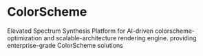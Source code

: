 # ColorScheme
Elevated Spectrum Synthesis Platform for AI-driven colorscheme-optimization and scalable-architecture rendering engine. providing enterprise-grade ColorScheme solutions
